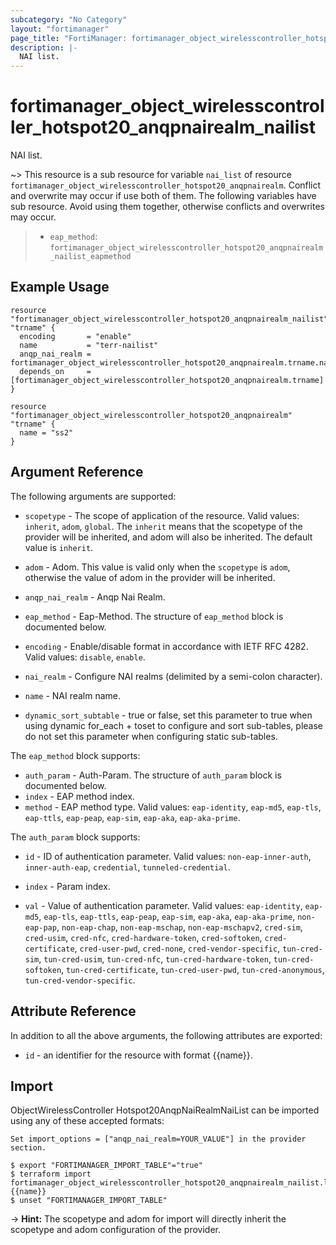 ```yaml
---
subcategory: "No Category"
layout: "fortimanager"
page_title: "FortiManager: fortimanager_object_wirelesscontroller_hotspot20_anqpnairealm_nailist"
description: |-
  NAI list.
---
```


# fortimanager_object_wirelesscontroller_hotspot20_anqpnairealm_nailist
NAI list.

~> This resource is a sub resource for variable `nai_list` of resource `fortimanager_object_wirelesscontroller_hotspot20_anqpnairealm`. Conflict and overwrite may occur if use both of them.
The following variables have sub resource. Avoid using them together, otherwise conflicts and overwrites may occur.
>- `eap_method`: `fortimanager_object_wirelesscontroller_hotspot20_anqpnairealm_nailist_eapmethod`



## Example Usage

```hcl
resource "fortimanager_object_wirelesscontroller_hotspot20_anqpnairealm_nailist" "trname" {
  encoding       = "enable"
  name           = "terr-nailist"
  anqp_nai_realm = fortimanager_object_wirelesscontroller_hotspot20_anqpnairealm.trname.name
  depends_on     = [fortimanager_object_wirelesscontroller_hotspot20_anqpnairealm.trname]
}

resource "fortimanager_object_wirelesscontroller_hotspot20_anqpnairealm" "trname" {
  name = "ss2"
}
```

## Argument Reference


The following arguments are supported:

* `scopetype` - The scope of application of the resource. Valid values: `inherit`, `adom`, `global`. The `inherit` means that the scopetype of the provider will be inherited, and adom will also be inherited. The default value is `inherit`.
* `adom` - Adom. This value is valid only when the `scopetype` is `adom`, otherwise the value of adom in the provider will be inherited.
* `anqp_nai_realm` - Anqp Nai Realm.

* `eap_method` - Eap-Method. The structure of `eap_method` block is documented below.
* `encoding` - Enable/disable format in accordance with IETF RFC 4282. Valid values: `disable`, `enable`.

* `nai_realm` - Configure NAI realms (delimited by a semi-colon character).
* `name` - NAI realm name.
* `dynamic_sort_subtable` - true or false, set this parameter to true when using dynamic for_each + toset to configure and sort sub-tables, please do not set this parameter when configuring static sub-tables.

The `eap_method` block supports:

* `auth_param` - Auth-Param. The structure of `auth_param` block is documented below.
* `index` - EAP method index.
* `method` - EAP method type. Valid values: `eap-identity`, `eap-md5`, `eap-tls`, `eap-ttls`, `eap-peap`, `eap-sim`, `eap-aka`, `eap-aka-prime`.


The `auth_param` block supports:

* `id` - ID of authentication parameter. Valid values: `non-eap-inner-auth`, `inner-auth-eap`, `credential`, `tunneled-credential`.

* `index` - Param index.
* `val` - Value of authentication parameter. Valid values: `eap-identity`, `eap-md5`, `eap-tls`, `eap-ttls`, `eap-peap`, `eap-sim`, `eap-aka`, `eap-aka-prime`, `non-eap-pap`, `non-eap-chap`, `non-eap-mschap`, `non-eap-mschapv2`, `cred-sim`, `cred-usim`, `cred-nfc`, `cred-hardware-token`, `cred-softoken`, `cred-certificate`, `cred-user-pwd`, `cred-none`, `cred-vendor-specific`, `tun-cred-sim`, `tun-cred-usim`, `tun-cred-nfc`, `tun-cred-hardware-token`, `tun-cred-softoken`, `tun-cred-certificate`, `tun-cred-user-pwd`, `tun-cred-anonymous`, `tun-cred-vendor-specific`.



## Attribute Reference

In addition to all the above arguments, the following attributes are exported:
* `id` - an identifier for the resource with format {{name}}.

## Import

ObjectWirelessController Hotspot20AnqpNaiRealmNaiList can be imported using any of these accepted formats:
```
Set import_options = ["anqp_nai_realm=YOUR_VALUE"] in the provider section.

$ export "FORTIMANAGER_IMPORT_TABLE"="true"
$ terraform import fortimanager_object_wirelesscontroller_hotspot20_anqpnairealm_nailist.labelname {{name}}
$ unset "FORTIMANAGER_IMPORT_TABLE"
```
-> **Hint:** The scopetype and adom for import will directly inherit the scopetype and adom configuration of the provider.
